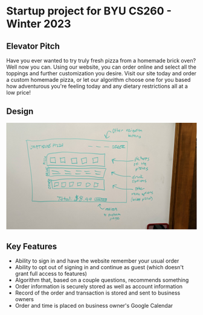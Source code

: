 # Startup project for BYU CS260 - Winter 2023

## Elevator Pitch

Have you ever wanted to try truly fresh pizza from a homemade brick oven? Well now you can. Using our website, you can order online and select all the toppings and further customization you desire. Visit our site today and order a custom homemade pizza, or let our algorithm choose one for you based how adventurous you're feeling today and any dietary restrictions all at a low price!

## Design

![Design](design.jpg)

## Key Features

* Ability to sign in and have the website remember your usual order
* Ability to opt out of signing in and continue as guest (which doesn't grant full access to features)
* Algorithm that, based on a couple questions, recommends something
* Order information is securely stored as well as account information
* Record of the order and transaction is stored and sent to business owners
* Order and time is placed on business owner's Google Calendar
